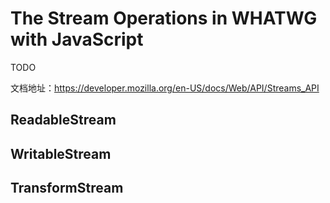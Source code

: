 # The Stream Operations in WHATWG with JavaScript

TODO

文档地址：<https://developer.mozilla.org/en-US/docs/Web/API/Streams_API>

## ReadableStream

## WritableStream

## TransformStream
